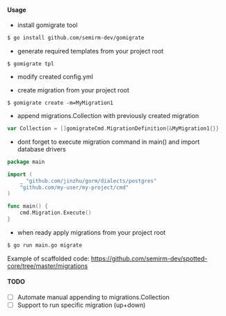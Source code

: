 #### Usage

* install gomigrate tool
```sh
$ go install github.com/semirm-dev/gomigrate
```

* generate required templates from your project root
```
$ gomigrate tpl
```

* modify created config.yml

* create migration from your project root
```
$ gomigrate create -m=MyMigration1
```

* append migrations.Collection with previously created migration
```go
var Collection = []gomigrateCmd.MigrationDefinition{&MyMigration1{}}
```

* dont forget to execute migration command in main() and import database drivers
```go
package main

import (
	_ "github.com/jinzhu/gorm/dialects/postgres"
	"github.com/my-user/my-project/cmd"
)

func main() {
    cmd.Migration.Execute()
}
```

* when ready apply migrations from your project root
```sh
$ go run main.go migrate
```

Example of scaffolded code: https://github.com/semirm-dev/spotted-core/tree/master/migrations


#### TODO
- [ ] Automate manual appending to migrations.Collection
- [ ] Support to run specific migration (up+down)
